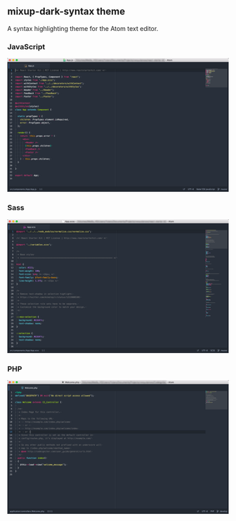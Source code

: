 ## mixup-dark-syntax theme

A syntax highlighting theme for the Atom text editor.


### JavaScript
![JavaScript](https://raw.githubusercontent.com/vwxyutarooo/mixup-dark-syntax/assets/screenshots/ss-js.png)

### Sass
![Sass](https://raw.githubusercontent.com/vwxyutarooo/mixup-dark-syntax/assets/screenshots/ss-sass.png)

### PHP
![PHP](https://raw.githubusercontent.com/vwxyutarooo/mixup-dark-syntax/assets/screenshots/ss-php.png)

